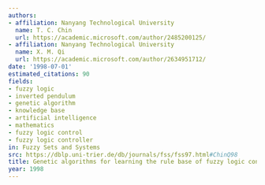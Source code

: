 ```yaml
---
authors:
- affiliation: Nanyang Technological University
  name: T. C. Chin
  url: https://academic.microsoft.com/author/2485200125/
- affiliation: Nanyang Technological University
  name: X. M. Qi
  url: https://academic.microsoft.com/author/2634951712/
date: '1998-07-01'
estimated_citations: 90
fields:
- fuzzy logic
- inverted pendulum
- genetic algorithm
- knowledge base
- artificial intelligence
- mathematics
- fuzzy logic control
- fuzzy logic controller
in: Fuzzy Sets and Systems
src: https://dblp.uni-trier.de/db/journals/fss/fss97.html#ChinQ98
title: Genetic algorithms for learning the rule base of fuzzy logic controller
year: 1998
---
```

